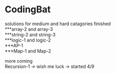 # CodingBat
solutions for medium and hard catagories finished  
***array-2 and array-3  
***string-2 and string-3  
***logic-1 and logic-2  
***AP-1  
***Map-1 and Map-2  
  
more coming  
Recursion-1  -> wish me luck -> started 4/9  
